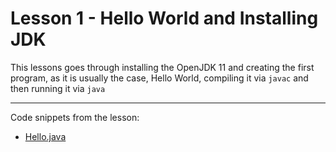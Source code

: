 # Lesson 1 - Hello World and Installing JDK

This lessons goes through installing the OpenJDK 11 and creating the first program, as it is usually the case, Hello World, compiling it via `javac` and then running it via `java`

---

Code snippets from the lesson:

- [Hello.java][1]

[1]: ./Hello.java
